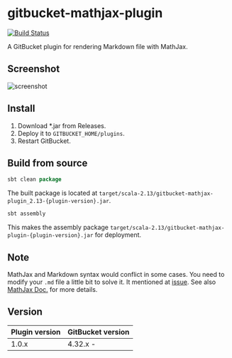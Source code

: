 # gitbucket-mathjax-plugin

[![Build Status](https://travis-ci.org/onukura/gitbucket-mathjax-plugin.svg?branch=master)](https://travis-ci.org/onukura/gitbucket-mathjax-plugin)

A GitBucket plugin for rendering Markdown file with MathJax.

## Screenshot

![screenshot](https://github.com/onukura/gitbucket-mathjax-plugin/blob/assets/screenshot.png?raw=true)


## Install

1. Download *.jar from Releases.
2. Deploy it to `GITBUCKET_HOME/plugins`.
3. Restart GitBucket.

## Build from source

```sbt
sbt clean package
```

The built package is located at
`target/scala-2.13/gitbucket-mathjax-plugin_2.13-{plugin-version}.jar`.

```sbt
sbt assembly
```

This makes the assembly package
`target/scala-2.13/gitbucket-mathjax-plugin-{plugin-version}.jar`
for deployment.

## Note

MathJax and Markdown syntax would conflict in some cases. You need to modify your `.md` file a little bit to solve it. It mentioned at [issue](https://github.com/onukura/gitbucket-mathjax-plugin/issues/1). See also [MathJax Doc.](http://docs.mathjax.org/en/latest/input/tex/html.html?highlight=markdown#interactions-with-content-management-systems) for more details.

## Version

Plugin version|GitBucket version
:---|:---
1.0.x |4.32.x -
